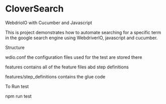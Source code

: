 # CloverSearch

WebdrioIO with Cucumber and Javascript

This is project demonstrates how to automate searching for a specific term in the google 
search engine using WebdriverIO, javascript and cucumber.


Structure

wdio.conf the configuration files used for the test are stored there

features contains all of the feature files abd step definitions 

features/step_definitions contains the glue code


To Run test

npm run test
